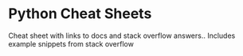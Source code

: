 # Python Cheat Sheets

Cheat sheet with links to docs and stack overflow answers.. Includes example snippets from stack overflow